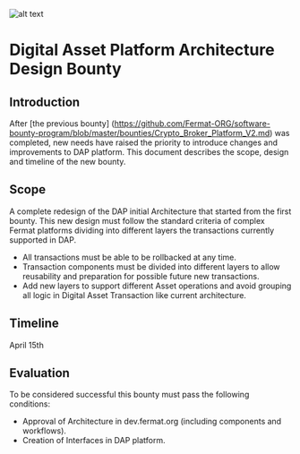 ![alt text](https://github.com/bitDubai/media-kit/blob/master/MediaKit/Fermat%20Branding/Fermat%20Logotype/Fermat_Logo_3D.png "Fermat Logo")

# Digital Asset Platform Architecture Design Bounty

## Introduction

After [the previous bounty] (https://github.com/Fermat-ORG/software-bounty-program/blob/master/bounties/Crypto_Broker_Platform_V2.md) was completed, new needs have raised the priority to introduce changes and improvements to DAP platform. This document describes the scope, design and timeline of the new bounty.

## Scope

A complete redesign of the DAP initial Architecture that started from the first bounty.
This new design must follow the standard criteria of complex Fermat platforms dividing into different layers the transactions currently supported in DAP.

* All transactions must be able to be rollbacked at any time.
* Transaction components must be divided into different layers to allow reusability and preparation for possible future new transactions.
* Add new layers to support different Asset operations and avoid grouping all logic in Digital Asset Transaction like current architecture.
     

## Timeline
April 15th

## Evaluation

To be considered successful this bounty must pass the following conditions:

* Approval of Architecture in dev.fermat.org (including components and workflows).
* Creation of Interfaces in DAP platform. 

